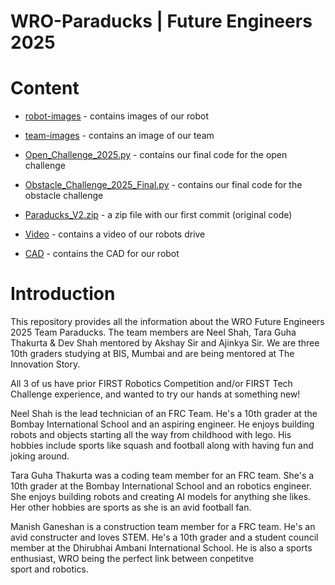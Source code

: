 # WRO-Paraducks | Future Engineers 2025


# Content


- [robot-images](Documentation/Image/robot-images) - contains images of our robot

- [team-images](Documentation/Image/team-images) - contains an image of our team

- [Open_Challenge_2025.py](FinalCode/Open_Challenge_2025.py) - contains our final code for the open challenge

- [Obstacle_Challenge_2025_Final.py](FinalCode/Obstacle_Challenge_2025_Final.py) - contains our final code for the obstacle challenge

- [Paraducks_V2.zip](Paraducks_V2.zip) - a zip file with our first commit (original code)

- [Video](Documentation/Video) - contains a video of our robots drive

- [CAD](CAD) - contains the CAD for our robot


# Introduction


This repository provides all the information about the WRO Future Engineers 2025 Team Paraducks. The team members are Neel Shah, Tara Guha Thakurta & Dev Shah mentored by Akshay Sir and Ajinkya Sir. We are three 10th graders studying at BIS, Mumbai and are being mentored at The Innovation Story.

All 3 of us have prior FIRST Robotics Competition and/or FIRST Tech Challenge experience, and wanted to try our hands at something new!

Neel Shah is the lead technician of an FRC Team. He's a 10th grader at the Bombay International School and an aspiring engineer. He enjoys building robots and objects starting all the way from childhood with lego. His hobbies include sports like squash and football along with having fun and joking around.

Tara Guha Thakurta was a coding team member for an FRC team. She's a 10th grader at the Bombay International School and an robotics engineer. She enjoys building robots and creating AI models for anything she likes. Her other hobbies are sports as she is an avid football fan. 

Manish Ganeshan is a construction team member for a FRC team. He's an avid constructer and loves STEM. He's a 10th grader and a student council member at the Dhirubhai Ambani International School. He is also a sports enthusiast, WRO being the perfect link between conpetitve sport and robotics.
